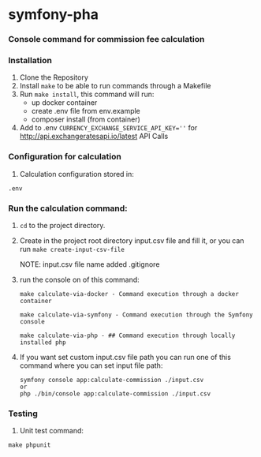 # symfony-pha
### Console command for commission fee calculation

### Installation
1. Clone the Repository
2. Install `make` to be able to run commands through a Makefile
3. Run `make install`, this command will run: 
    - up docker container
    - create .env file from env.example
    - composer install (from container)
4. Add to .env `CURRENCY_EXCHANGE_SERVICE_API_KEY=''` for http://api.exchangeratesapi.io/latest API Calls

### Configuration for calculation
1. Calculation configuration stored in:
```
.env
```

### Run the calculation command:
1. `cd` to the project directory.
2. Create in the project root directory input.csv file and fill it, or you can run `make create-input-csv-file`

   NOTE: input.csv file name added .gitignore
3. run the console on of this command:
   ```
   make calculate-via-docker - Command execution through a docker container
   
   make calculate-via-symfony - Command execution through the Symfony console
   
   make calculate-via-php - ## Command execution through locally installed php
   ```
4. If you want set custom input.csv file path you can run one of this command where you can set input file path:
   ```
   symfony console app:calculate-commission ./input.csv
   or
   php ./bin/console app:calculate-commission ./input.csv
   ```

### Testing
1. Unit test command:
```
make phpunit
```
